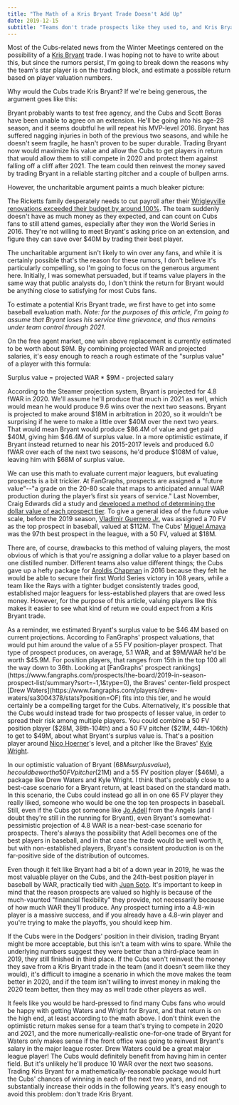 ```yaml
---
title: "The Math of a Kris Bryant Trade Doesn't Add Up"
date: 2019-12-15
subtitle: "Teams don't trade prospects like they used to, and Kris Bryant is worth more"
---
```


Most of the Cubs-related news from the Winter Meetings centered on the possibility of a [Kris Bryant](https://www.fangraphs.com/players/kris-bryant/15429/stats?position=3B) trade. I was hoping not to have to write about this, but since the rumors persist, I'm going to break down the reasons why the team's star player is on the trading block, and estimate a possible return based on player valuation numbers.

Why would the Cubs trade Kris Bryant? If we're being generous, the argument goes like this:

Bryant probably wants to test free agency, and the Cubs and Scott Boras have been unable to agree on an extension. He'll be going into his age-28 season, and it seems doubtful he will repeat his MVP-level 2016. Bryant has suffered nagging injuries in both of the previous two seasons, and while he doesn't seem fragile, he hasn't proven to be super durable. Trading Bryant now would maximize his value and allow the Cubs to get players in return that would allow them to still compete in 2020 and protect them against falling off a cliff after 2021. The team could then reinvest the money saved by trading Bryant in a reliable starting pitcher and a couple of bullpen arms.

However, the uncharitable argument paints a much bleaker picture:

The Ricketts family desperately needs to cut payroll after their [Wrigleyville renovations exceeded their budget by around 100%](https://www.cubsinsider.com/2019/12/07/renovation-budget-overage-federal-probe-into-wrigleys-ada-compliance-create-poor-optics-for-cubs/). The team suddenly doesn't have as much money as they expected, and can count on Cubs fans to still attend games, especially after they won the World Series in 2016. They're not willing to meet Bryant's asking price on an extension, and figure they can save over $40M by trading their best player.

The uncharitable argument isn't likely to win over any fans, and while it is certainly possible that's the reason for these rumors, I don't believe it's particularly compelling, so I'm going to focus on the generous argument here. Initially, I was somewhat persuaded, but if teams value players in the same way that public analysts do, I don't think the return for Bryant would be anything close to satisfying for most Cubs fans.

To estimate a potential Kris Bryant trade, we first have to get into some baseball evaluation math. _Note: for the purposes of this article, I'm going to assume that Bryant loses his service time grievance, and thus remains under team control through 2021._

On the free agent market, one win above replacement is currently estimated to be worth about $9M. By combining projected WAR and projected salaries, it's easy enough to reach a rough estimate of the "surplus value" of a player with this formula:

Surplus value = projected WAR * $9M - projected salary

According to the Steamer projection system, Bryant is projected for 4.8 fWAR in 2020. We'll assume he'll produce that much in 2021 as well, which would mean he would produce 9.6 wins over the next two seasons. Bryant is projected to make around $18M in arbitration in 2020, so it wouldn't be surprising if he were to make a little over $40M over the next two years. That would mean Bryant would produce $86.4M of value and get paid $40M, giving him $46.4M of surplus value. In a more optimistic estimate, if Bryant instead returned to near his 2015-2017 levels and produced 6.0 fWAR over each of the next two seasons, he'd produce $108M of value, leaving him with $68M of surplus value.

We can use this math to evaluate current major leaguers, but evaluating prospects is a bit trickier. At FanGraphs, prospects are assigned a "future value"--"a grade on the 20-80 scale that maps to anticipated annual WAR production during the player’s first six years of service." Last November, Craig Edwards did a study and [developed a method of determining the dollar value of each prospect tier](https://blogs.fangraphs.com/an-update-to-prospect-valuation/). To give a general idea of the future value scale, before the 2019 season, [Vladimir Guerrero Jr.](https://www.fangraphs.com/players/vladimir-guerrero-jr/19611/stats?position=3B) was assigned a 70 FV as the top prospect in baseball, valued at $112M. The Cubs' [Miguel Amaya](https://www.fangraphs.com/players/miguel-amaya/sa917354/stats?position=C) was the 97th best prospect in the league, with a 50 FV, valued at $18M.

There are, of course, drawbacks to this method of valuing players, the most obvious of which is that you're assigning a dollar value to a player based on one distilled number. Different teams also value different things; the Cubs gave up a hefty package for [Aroldis Chapman](https://www.fangraphs.com/players/aroldis-chapman/10233/stats?position=P) in 2016 because they felt he would be able to secure their first World Series victory in 108 years, while a team like the Rays with a tighter budget consistently trades good, established major leaguers for less-established players that are owed less money. However, for the purpose of this article, valuing players like this makes it easier to see what kind of return we could expect from a Kris Bryant trade.

As a reminder, we estimated Bryant's surplus value to be $46.4M based on current projections. According to FanGraphs' prospect valuations, that would put him around the value of a 55 FV position-player prospect. That type of prospect produces, on average, 5.1 WAR, and at $9M/WAR he'd be worth $45.9M. For position players, that ranges from 15th in the top 100 all the way down to 36th. Looking at [FanGraphs' prospect rankings](https://www.fangraphs.com/prospects/the-board/2019-in-season-prospect-list/summary?sort=-1,1&type=0), the Braves' center-field prospect [Drew Waters](https://www.fangraphs.com/players/drew-waters/sa3004378/stats?position=OF) fits into this tier, and he would certainly be a compelling target for the Cubs. Alternatively, it's possible that the Cubs would instead trade for two prospects of lesser value, in order to spread their risk among multiple players. You could combine a 50 FV position player ($28M, 38th-104th) and a 50 FV pitcher ($21M, 44th-106th) to get to $49M, about what Bryant's surplus value is. That's a position player around [Nico Hoerner](https://www.fangraphs.com/players/nico-hoerner/21479/stats?position=SS)'s level, and a pitcher like the Braves' [Kyle Wright](https://www.fangraphs.com/players/kyle-wright/19665/stats?position=P).

In our optimistic valuation of Bryant ($68M surplus value), he could be worth a 50 FV pitcher ($21M) and a 55 FV position player ($46M), a package like Drew Waters and Kyle Wright. I think that's probably close to a best-case scenario for a Bryant return, at least based on the standard math. In this scenario, the Cubs could instead go all in on one 65 FV player they really liked, someone who would be one the top ten prospects in baseball. Still, even if the Cubs got someone like [Jo Adell](https://www.fangraphs.com/players/jo-adell/sa3004837/stats?position=OF) from the Angels (and I doubt they're still in the running for Bryant), even Bryant's somewhat-pessimistic projection of 4.8 WAR is a near-best-case scenario for prospects. There's always the possibility that Adell becomes one of the best players in baseball, and in that case the trade would be well worth it, but with non-established players, Bryant's consistent production is on the far-positive side of the distribution of outcomes.

Even though it felt like Bryant had a bit of a down year in 2019, he was the most valuable player on the Cubs, and the 24th-best position player in baseball by WAR, practically tied with [Juan Soto](https://www.fangraphs.com/players/juan-soto/20123/stats?position=OF). It's important to keep in mind that the reason prospects are valued so highly is because of the much-vaunted "financial flexibility" they provide, not necessarily because of how much WAR they'll produce. Any prospect turning into a 4.8-win player is a massive success, and if you already have a 4.8-win player and you're trying to make the playoffs, you should keep him.

If the Cubs were in the Dodgers' position in their division, trading Bryant might be more acceptable, but this isn't a team with wins to spare. While the underlying numbers suggest they were better than a third-place team in 2019, they still finished in third place. If the Cubs won't reinvest the money they save from a Kris Bryant trade in the team (and it doesn't seem like they would), it's difficult to imagine a scenario in which the move makes the team better in 2020, and if the team isn't willing to invest money in making the 2020 team better, then they may as well trade other players as well.

It feels like you would be hard-pressed to find many Cubs fans who would be happy with getting Waters and Wright for Bryant, and that return is on the high end, at least according to the math above. I don't think even the optimistic return makes sense for a team that's trying to compete in 2020 and 2021, and the more numerically-realistic one-for-one trade of Bryant for Waters only makes sense if the front office was going to reinvest Bryant's salary in the major league roster. Drew Waters could be a great major league player! The Cubs would definitely benefit from having him in center field. But it's unlikely he'll produce 10 WAR over the next two seasons. Trading Kris Bryant for a mathematically-reasonable package would hurt the Cubs' chances of winning in each of the next two years, and not substantially increase their odds in the following years. It's easy enough to avoid this problem: don't trade Kris Bryant.

